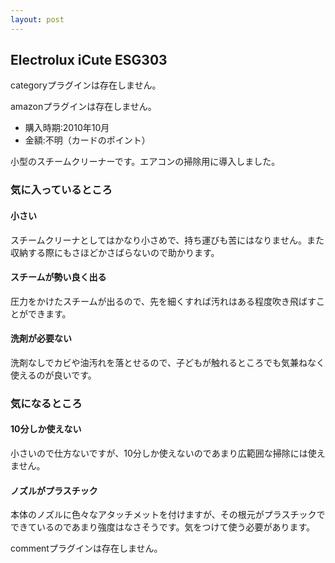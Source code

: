 ```yaml
---
layout: post
---
```

<h2>Electrolux iCute ESG303</h2>
<p><span class="error">categoryプラグインは存在しません。</span></p>
<p><span class="error">amazonプラグインは存在しません。</span></p>
<ul>
<li>購入時期:2010年10月</li>
<li>金額:不明（カードのポイント）</li>
</ul>
<p>小型のスチームクリーナーです。エアコンの掃除用に導入しました。</p>
<h3>気に入っているところ</h3>
<h4>小さい</h4>
<p>スチームクリーナとしてはかなり小さめで、持ち運びも苦にはなりません。また収納する際にもさほどかさばらないので助かります。</p>
<h4>スチームが勢い良く出る</h4>
<p>圧力をかけたスチームが出るので、先を細くすれば汚れはある程度吹き飛ばすことができます。</p>
<h4>洗剤が必要ない</h4>
<p>洗剤なしでカビや油汚れを落とせるので、子どもが触れるところでも気兼ねなく使えるのが良いです。</p>
<h3>気になるところ</h3>
<h4>10分しか使えない</h4>
<p>小さいので仕方ないですが、10分しか使えないのであまり広範囲な掃除には使えません。</p>
<h4>ノズルがプラスチック</h4>
<p>本体のノズルに色々なアタッチメットを付けますが、その根元がプラスチックでできているのであまり強度はなさそうです。気をつけて使う必要があります。</p>
<p><span class="error">commentプラグインは存在しません。</span> </p>
